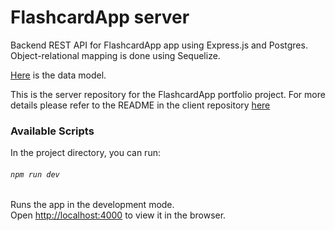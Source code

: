 # FlashcardApp server

Backend REST API for FlashcardApp app using Express.js and Postgres. Object-relational mapping is done using Sequelize.

[Here](https://github.com/n-lusano/flashcardapp-server/blob/development/DATABASE_MODEL.png) is the data model.

This is the server repository for the FlashcardApp portfolio project. For more details please refer to the README in the client repository [here](https://github.com/n-lusano/flashcardapp-client/blob/development/README.md)

<!-- NB THE UPDATED LINKS WITH CORRECT MASTER BRANCH! -->

### Available Scripts

In the project directory, you can run:

###### `npm run dev`

Runs the app in the development mode.<br />
Open [http://localhost:4000](http://localhost:4000) to view it in the browser.
